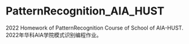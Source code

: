 # PatternRecognition_AIA_HUST
2022 Homework of PatternRecognition Course of School of AIA-HUST.
2022年华科AIA学院模式识别编程作业。

